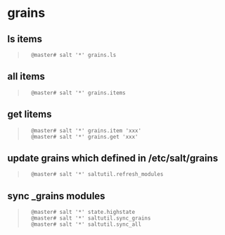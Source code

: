 # grains

## ls items
>		@master# salt '*' grains.ls

## all items
>		@master# salt '*' grains.items

## get litems
>		@master# salt '*' grains.item 'xxx'
>		@master# salt '*' grains.get 'xxx'

## update grains which defined in /etc/salt/grains
>		@master# salt '*' saltutil.refresh_modules

## sync _grains modules
>		@master# salt '*' state.highstate
>		@master# salt '*' saltutil.sync_grains
>		@master# salt '*' saltutil.sync_all

## 
